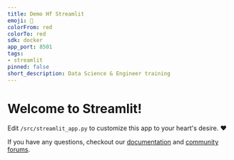 ```yaml
---
title: Demo Hf Streamlit
emoji: 🚀
colorFrom: red
colorTo: red
sdk: docker
app_port: 8501
tags:
- streamlit
pinned: false
short_description: Data Science & Engineer training
---
```


# Welcome to Streamlit!

Edit `/src/streamlit_app.py` to customize this app to your heart's desire. :heart:

If you have any questions, checkout our [documentation](https://docs.streamlit.io) and [community
forums](https://discuss.streamlit.io).

